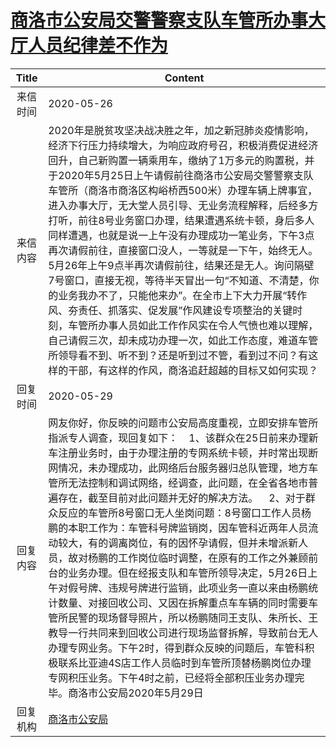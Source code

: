 # [商洛市公安局交警警察支队车管所办事大厅人员纪律差不作为](http://www.shangluo.gov.cn/zmhd/ldxxxx.jsp?urltype=leadermail.LeaderMailContentUrl&wbtreeid=1112&leadermailid=5907)

| Title |                                                                                                                                                                                                                                                            Content                                                                                                                                                                                                                                                             |
|:-----:|--------------------------------------------------------------------------------------------------------------------------------------------------------------------------------------------------------------------------------------------------------------------------------------------------------------------------------------------------------------------------------------------------------------------------------------------------------------------------------------------------------------------------------|
| 来信时间  | 2020-05-26                                                                                                                                                                                                                                                                                                                                                                                                                                                                                                                     |
| 来信内容  | 2020年是脱贫攻坚决战决胜之年，加之新冠肺炎疫情影响，经济下行压力持续增大，为响应政府号召，积极消费促进经济回升，自己新购置一辆乘用车，缴纳了1万多元的购置税，并于2020年5月25日上午请假前往商洛市公安局交警警察支队车管所（商洛市商洛区构峪桥西500米）办理车辆上牌事宜，进入办事大厅，无大堂人员引导、无业务流程解释，后经多方打听，前往8号业务窗口办理，结果遭遇系统卡顿，身后多人同样遭遇，也就是说一上午没有办理成功一笔业务，下午3点再次请假前往，直接窗口没人，一等就是一下午，始终无人。5月26年上午9点半再次请假前往，结果还是无人。询问隔壁7号窗口，直接无视，等待半天冒出一句“不知道、不清楚，你的业务我办不了，只能他来办”。在全市上下大力开展“转作风、夯责任、抓落实、促发展”作风建设专项整治的关键时刻，车管所办事人员如此工作作风实在令人气愤也难以理解，自己请假三次，却未成功办理一次，如此工作态度，难道车管所领导看不到、听不到？还是听到过不管，看到过不问？有这样的干部，有这样的作风，商洛追赶超越的目标又如何实现？                                               |
| 回复时间  | 2020-05-29                                                                                                                                                                                                                                                                                                                                                                                                                                                                                                                     |
| 回复内容  | 网友你好，你反映的问题市公安局高度重视，立即安排车管所指派专人调查，现回复如下：    1、该群众在25日前来办理新车注册业务时，由于办理注册的专网系统卡顿，并时常出现断网情况，未办理成功，此网络后台服务器归总队管理，地方车管所无法控制和调试网络，经调查，此问题，在全省各地市普遍存在，截至目前对此问题并无好的解决方法。    2、对于群众反应的车管所8号窗口无人坐岗问题：8号窗口工作人员杨鹏的本职工作为：车管科号牌监销岗，因车管科近两年人员流动较大，有的调离岗位，有的因怀孕请假，但并未增派新人员，故对杨鹏的工作岗位临时调整，在原有的工作之外兼顾前台的业务办理。但在经报支队和车管所领导决定，5月26日上午对假号牌、违规号牌进行监销，此项业务一直以来由杨鹏统计数量、对接回收公司、又因在拆解重点车车辆的同时需要车管所民警的现场督导照片，所以杨鹏随同王支队、朱所长、王教导一行共同来到回收公司进行现场监督拆解，导致前台无人办理专网业务。下午2时，得到群众反映的问题后，车管科积极联系比亚迪4S店工作人员临时到车管所顶替杨鹏岗位办理专网积压业务。下午4时之前，已经将全部积压业务办理完毕。商洛市公安局2020年5月29日 |
| 回复机构  | [商洛市公安局](../../category/agencies/商洛市公安局.md)                                                                                                                                                                                                                                                                                                                                                                                                                                                                                    |